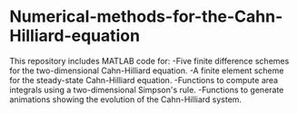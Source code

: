 # Numerical-methods-for-the-Cahn-Hilliard-equation
This repository includes MATLAB code for:
-Five finite difference schemes for the two-dimensional Cahn-Hilliard equation.
-A finite element scheme for the steady-state Cahn-Hilliard equation.
-Functions to compute area integrals using a two-dimensional Simpson's rule.
-Functions to generate animations showing the evolution of the Cahn-Hilliard system.
